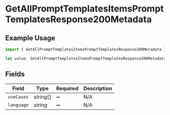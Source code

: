 # GetAllPromptTemplatesItemsPromptTemplatesResponse200Metadata

## Example Usage

```typescript
import { GetAllPromptTemplatesItemsPromptTemplatesResponse200Metadata } from "@orq-ai/node/models/operations";

let value: GetAllPromptTemplatesItemsPromptTemplatesResponse200Metadata = {};
```

## Fields

| Field              | Type               | Required           | Description        |
| ------------------ | ------------------ | ------------------ | ------------------ |
| `useCases`         | *string*[]         | :heavy_minus_sign: | N/A                |
| `language`         | *string*           | :heavy_minus_sign: | N/A                |